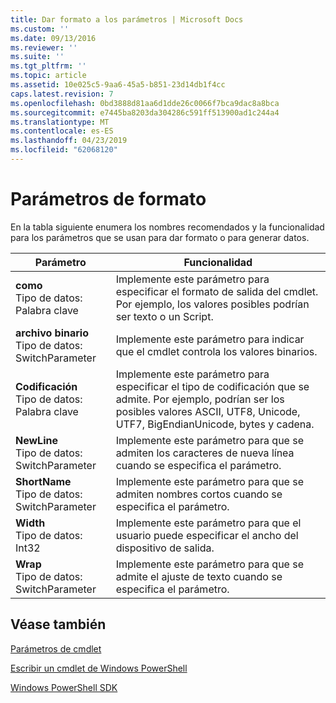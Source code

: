 ```yaml
---
title: Dar formato a los parámetros | Microsoft Docs
ms.custom: ''
ms.date: 09/13/2016
ms.reviewer: ''
ms.suite: ''
ms.tgt_pltfrm: ''
ms.topic: article
ms.assetid: 10e025c5-9aa6-45a5-b851-23d14db1f4cc
caps.latest.revision: 7
ms.openlocfilehash: 0bd3888d81aa6d1dde26c0066f7bca9dac8a8bca
ms.sourcegitcommit: e7445ba8203da304286c591ff513900ad1c244a4
ms.translationtype: MT
ms.contentlocale: es-ES
ms.lasthandoff: 04/23/2019
ms.locfileid: "62068120"
---
```

# <a name="format-parameters"></a>Parámetros de formato

En la tabla siguiente enumera los nombres recomendados y la funcionalidad para los parámetros que se usan para dar formato o para generar datos.

|Parámetro|Funcionalidad|
|---|---|
|**como**<br>Tipo de datos: Palabra clave|Implemente este parámetro para especificar el formato de salida del cmdlet. Por ejemplo, los valores posibles podrían ser texto o un Script.|
|**archivo binario**<br>Tipo de datos: SwitchParameter|Implemente este parámetro para indicar que el cmdlet controla los valores binarios.|
|**Codificación**<br>Tipo de datos: Palabra clave|Implemente este parámetro para especificar el tipo de codificación que se admite. Por ejemplo, podrían ser los posibles valores ASCII, UTF8, Unicode, UTF7, BigEndianUnicode, bytes y cadena.|
|**NewLine**<br>Tipo de datos: SwitchParameter|Implemente este parámetro para que se admiten los caracteres de nueva línea cuando se especifica el parámetro.|
|**ShortName**<br>Tipo de datos: SwitchParameter|Implemente este parámetro para que se admiten nombres cortos cuando se especifica el parámetro.|
|**Width**<br>Tipo de datos: Int32|Implemente este parámetro para que el usuario puede especificar el ancho del dispositivo de salida.|
|**Wrap**<br>Tipo de datos: SwitchParameter|Implemente este parámetro para que se admite el ajuste de texto cuando se especifica el parámetro.|
## <a name="see-also"></a>Véase también

[Parámetros de cmdlet](./cmdlet-parameters.md)

[Escribir un cmdlet de Windows PowerShell](./writing-a-windows-powershell-cmdlet.md)

[Windows PowerShell SDK](../windows-powershell-reference.md)
